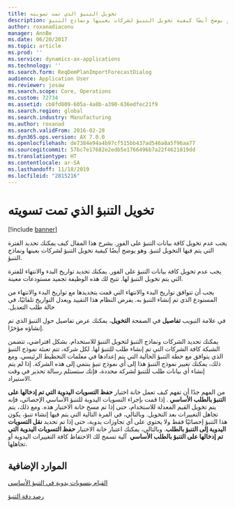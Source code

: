 ```yaml
---
title: ‏‫تخويل ‏‫التنبؤ الذي تمت تسويته
description: يجب عدم تخويل كافة بيانات التنبؤ على الفور. يشرح هذا المقال كيف يمكنك تحديد الفترة التي يتم فيها التخويل لتنبؤ. وهو يوضح أيضًا كيفية تخويل التنبؤ لشركات بعينها ونماذج التنبؤ.
author: roxanadiaconu
manager: AnnBe
ms.date: 06/20/2017
ms.topic: article
ms.prod: ''
ms.service: dynamics-ax-applications
ms.technology: ''
ms.search.form: ReqDemPlanImportForecastDialog
audience: Application User
ms.reviewer: josaw
ms.search.scope: Core, Operations
ms.custom: 72734
ms.assetid: cb8fd809-605a-4a8b-a390-636edfec21f9
ms.search.region: global
ms.search.industry: Manufacturing
ms.author: roxanad
ms.search.validFrom: 2016-02-28
ms.dyn365.ops.version: AX 7.0.0
ms.openlocfilehash: de7384e94a4b97cf515bb437ad546a8a5f96aa77
ms.sourcegitcommit: 57bc7e17682e2edb5e1766496b7a22f4621819dd
ms.translationtype: HT
ms.contentlocale: ar-SA
ms.lasthandoff: 11/18/2019
ms.locfileid: "2815216"
---
```

# <a name="authorize-an-adjusted-forecast"></a>‏‫تخويل ‏‫التنبؤ الذي تمت تسويته

[!include [banner](../includes/banner.md)]

يجب عدم تخويل كافة بيانات التنبؤ على الفور. يشرح هذا المقال كيف يمكنك تحديد الفترة التي يتم فيها التخويل لتنبؤ. وهو يوضح أيضًا كيفية تخويل التنبؤ لشركات بعينها ونماذج التنبؤ.

يجب عدم تخويل كافة بيانات التنبؤ على الفور. يمكنك تحديد تواريخ البدء والانتهاء للفترة التي يتم تخويل التنبؤ لها. تتيح لك هذه الوظيفة تجميد مستودعات معينة. 

‏‫يجب أن تتوافق تواريخ البدء والانتهاء التي قمت بتحديدها مع تواريخ البدء والانتهاء من المستودع الذي تم إنشاء التنبؤ به. يفرض النظام هذا التقييد ويعدل التواريخ تلقائيًا، في حالة طلب التعديل.‬ 

في علامة التبويب **تفاصيل** في الصفحة **التخويل**، يمكنك عرض تفاصيل حول التنبؤ الذي تم إنشاؤه مؤخرًا. 

يمكنك تحديد الشركات ونماذج التنبؤ لتخويل التنبؤ للاستخدام. بشكل افتراضي، تتضمن الشبكة كافة الشركات التي تم إنشاء طلب للتنبؤ لها. لكل شركة، تتم تعبئة نموذج التنبؤ الذي يتوافق مع خطة التنبؤ الحالية التي يتم إعدادها في معلمات التخطيط الرئيسي. ومع ذلك، يمكنك تغيير نموذج التنبؤ هذا إلى أي نموذج تنبؤ ينتمي إلى هذه الشركة. إذا لم يتم إنشاء أي بيانات طلب للتنبؤ لشركة محددة، فإنك ستستلم رسالة تحذير في وقت الاستيراد. 

من المهم جدًا أن تفهم كيف تعمل خانة اختيار **‏‫حفظ التسويات اليدوية التي تم إدخالها على التنبؤ بالطلب الأساسي ‬**. إذا قمت بإجراء التسويات اليدوية للتنبؤ الأساسي الإحصائي، فإنه يتم تخويل القيم المعدلة للاستخدام، حتى إذا تم مسح خانة الاختيار هذه. ومع ذلك، يتم تجاهل التغييرات بعد التخويل. وبالتالي، في المرة التالية التي يتم فيها إنشاء تنبؤ، يكون هذا التنبؤ إحصائيًا فقط ولا يحتوي على أي تجاوزات يدوية، حتى إذا تم تحديد **‏‫نقل التسويات اليدوية إلى التنبؤ بالطلب‬**. وبالتالي، يمكنك اعتبار خانة الاختيار **‏‫حفظ التسويات اليدوية التي تم إدخالها على التنبؤ بالطلب الأساسي ‬** آلية تسمح لك الاحتفاظ كافة التغييرات اليدوية أو تجاهلها.

<a name="additional-resources"></a>الموارد الإضافية
--------

[القيام بتسويات يدوية في التنبؤ الأساسي](manual-adjustments-baseline-forecast.md)

[رصد دقة التنبؤ​](monitor-forecast-accuracy.md)




